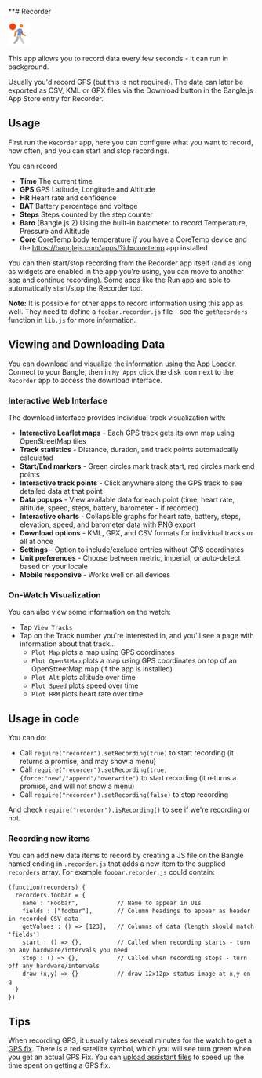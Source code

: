 **# Recorder

![icon](app.png)

This app allows you to record data every few seconds - it can run in background.

Usually you'd record GPS (but this is not required). The data can later be exported as CSV, KML or GPX files via the Download button in the Bangle.js App Store entry for Recorder.

## Usage

First run the `Recorder` app, here you can configure what you want to record, how often,
and you can start and stop recordings.

You can record

* **Time** The current time
* **GPS** GPS Latitude, Longitude and Altitude
* **HR** Heart rate and confidence
* **BAT** Battery percentage and voltage
* **Steps** Steps counted by the step counter
* **Baro** (Bangle.js 2) Using the built-in barometer to record Temperature, Pressure and Altitude
* **Core** CoreTemp body temperature *if* you have a CoreTemp device and the https://banglejs.com/apps/?id=coretemp app installed

You can then start/stop recording from the Recorder app itself (and as long as widgets are
enabled in the app you're using, you can move to another app and continue recording).
Some apps like the [Run app](https://banglejs.com/apps/?id=run) are able to automatically start/stop the Recorder too.

**Note:** It is possible for other apps to record information using this app
as well. They need to define a `foobar.recorder.js` file - see the `getRecorders`
function in `lib.js` for more information.

## Viewing and Downloading Data

You can download and visualize the information using [the App Loader](https://banglejs.com/apps/?id=recorder). Connect
to your Bangle, then in `My Apps` click the disk icon next to the `Recorder` app to access the download interface.

### Interactive Web Interface

The download interface provides individual track visualization with:

* **Interactive Leaflet maps** - Each GPS track gets its own map using OpenStreetMap tiles
* **Track statistics** - Distance, duration, and track points automatically calculated
* **Start/End markers** - Green circles mark track start, red circles mark end points
* **Interactive track points** - Click anywhere along the GPS track to see detailed data at that point
* **Data popups** - View available data for each point (time, heart rate, altitude, speed, steps, battery, barometer - if recorded)
* **Interactive charts** - Collapsible graphs for heart rate, battery, steps, elevation, speed, and barometer data with PNG export
* **Download options** - KML, GPX, and CSV formats for individual tracks or all at once
* **Settings** - Option to include/exclude entries without GPS coordinates
* **Unit preferences** - Choose between metric, imperial, or auto-detect based on your locale
* **Mobile responsive** - Works well on all devices

### On-Watch Visualization

You can also view some information on the watch:

* Tap `View Tracks`
* Tap on the Track number you're interested in, and you'll see a page with information about that track...
  * `Plot Map` plots a map using GPS coordinates
  * `Plot OpenStMap` plots a map using GPS coordinates on top of an OpenStreetMap map (if the app is installed)
  * `Plot Alt` plots altitude over time
  * `Plot Speed` plots speed over time
  * `Plot HRM` plots heart rate over time

## Usage in code

You can do:

* Call `require("recorder").setRecording(true)` to start recording (it returns a promise, and may show a menu)
* Call `require("recorder").setRecording(true, {force:"new"/"append"/"overwrite")` to start recording (it returns a promise, and will not show a menu)
* Call `require("recorder").setRecording(false)` to stop recording

And check `require("recorder").isRecording()` to see if we're recording or not.

### Recording new items

You can add new data items to record by creating a JS file on the Bangle named ending in `.recorder.js` that adds a new item
to the supplied `recorders` array. For example `foobar.recorder.js` could contain:

```
(function(recorders) {
  recorders.foobar = {
    name : "Foobar",           // Name to appear in UIs
    fields : ["foobar"],       // Column headings to appear as header in recorded CSV data
    getValues : () => [123],   // Columns of data (length should match 'fields')
    start : () => {},          // Called when recording starts - turn on any hardware/intervals you need
    stop : () => {},           // Called when recording stops - turn off any hardware/intervals
    draw (x,y) => {}           // draw 12x12px status image at x,y on g
  }
})
```


## Tips

When recording GPS, it usually takes several minutes for the watch to get a [GPS fix](https://en.wikipedia.org/wiki/Time_to_first_fix). There is a red satellite symbol, which you will see turn green when you get an actual GPS Fix. You can [upload assistant files](https://banglejs.com/apps/#assisted%20gps%20update) to speed up the time spent on getting a GPS fix.
